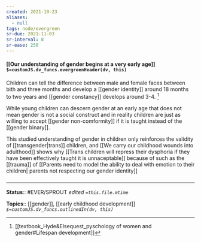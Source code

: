 ```yaml
---
created: 2021-10-23
aliases:
  - null
tags: node/evergreen
sr-due: 2021-11-03
sr-interval: 8
sr-ease: 250
---
```

#### [[Our understanding of gender begins at a very early age]] `$=customJS.dv_funcs.evergreenHeader(dv, this)`

Children can tell the difference between male and female faces between bith and three months and develop a [[gender identity]] around 18 months to two years and [[gender constancy]] develops around 3-4. [^1] 

While young children can descern gender at an early age that does not mean gender is not a social construct and in reality children are just as willing to accept [[gender non-comformity]] if it is taught instead of the [[gender binary]]. 

This studied understanding of gender in children only reinforces the validity of [[transgender|trans]] children, and  [[We carry our childhood wounds into adulthood]] shows why [[Trans children will repress their dysphoria if they have been effectively taught it is unnaceptable]] because of such as the [[trauma]] of [[Parents need to model the ability to deal with emotion to their children| parents not respecting our gender identity]]

### <hr class="footnote"/>

**Status**:: #EVER/SPROUT 
*edited `=this.file.mtime`*

**Topics**:: [[gender]], [[early childhood development]]
*`$=customJS.dv_funcs.outlinedIn(dv, this)`*

[^1]: [[textbook_Hyde&Elsequest_pyschology of women and gender#Lifespan development]]

